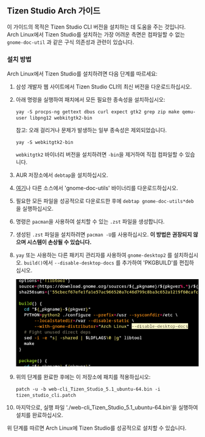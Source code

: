 ## Tizen Studio Arch 가이드

이 가이드의 목적은 Tizen Studio CLI 버전을 설치하는 데 도움을 주는 것입니다. Arch Linux에서 Tizen Studio를 설치하는 가장 어려운 측면은 컴파일할 수 없는 `gnome-doc-util` 과 같은 구식 의존성과 관련이 있습니다.

### 설치 방법
Arch Linux에서 Tizen Studio를 설치하려면 다음 단계를 따르세요:

1. 삼성 개발자 웹 사이트에서 Tizen Studio CLI의 최신 버전을 다운로드하십시오.
2. 아래 명령을 실행하여 패치에서 모든 필요한 종속성을 설치하십시오:

   ```
   yay -S procps-ng gettext dbus curl expect gtk2 grep zip make qemu-user libpng12 webkitgtk2-bin
   ```
   참고: 오래 걸리거나 문제가 발생하는 일부 종속성은 제외되었습니다.

   ```
   yay -S webkitgtk2-bin
   ```
   `webkitgtk2` 바이너리 버전을 설치하려면 `-bin`을 제거하여 직접 컴파일할 수 있습니다.
   
3. AUR 저장소에서 `debtap`을 설치하십시오.
4. [여기](https://packages.ubuntu.com/bionic/gnome-doc-utils)나 다른 소스에서 'gnome-doc-utils' 바이너리를 다운로드하십시오.
5. 필요한 모든 파일을 성공적으로 다운로드한 후에 `debtap gnome-doc-utils*deb`을 실행하십시오.
6. 명령은 `pacman`을 사용하여 설치할 수 있는 `.zst` 파일을 생성합니다.
7. 생성된 `.zst` 파일을 설치하려면 `pacman -U`를 사용하십시오. **이 방법은 권장되지 않으며 시스템이 손상될 수 있습니다.**
8. `yay` 또는 사용하는 다른 패키지 관리자를 사용하여 `gnome-desktop2` 를 설치하십시오. `build()`에서 `--disable-desktop-docs` 를 추가하여 'PKGBUILD'를 편집하십시오.

   ![](./readme/gnome_desktop2.png)

9. 위의 단계를 완료한 후에는 이 저장소에 패치를 적용하십시오:

   ```
   patch -u -b web-cli_Tizen_Studio_5.1_ubuntu-64.bin -i tizen_studio_cli.patch
   ```

10. 마지막으로, 실행 파일 './web-cli_Tizen_Studio_5.1_ubuntu-64.bin'을 실행하여 설치를 완료하십시오.

위 단계를 따르면 Arch Linux에 Tizen Studio를 성공적으로 설치할 수 있습니다.
